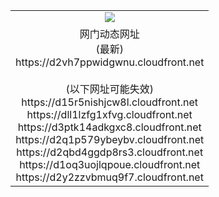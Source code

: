 ﻿<table>
  <tr></tr>
  <tr><td colspan=2 align=center><img src="https://d2vh7ppwidgwnu.cloudfront.net/Up/oGate.jpg" /></td></tr>
  <tr><td colspan=2 align=center>网门动态网址<br/>(最新)
<br>https://d2vh7ppwidgwnu.cloudfront.net
<br/><br/>(以下网址可能失效)
<br>https://d15r5nishjcw8l.cloudfront.net
<br>https://dll1lzfg1xfvg.cloudfront.net
<br>https://d3ptk14adkgxc8.cloudfront.net
<br>https://d2q1p579ybeybv.cloudfront.net
<br>https://d2qbd4ggdp8rs3.cloudfront.net
<br>https://d1oq3uojlqpoue.cloudfront.net
<br>https://d2y2zzvbmuq9f7.cloudfront.net
    </td>
  </tr>
</table>
